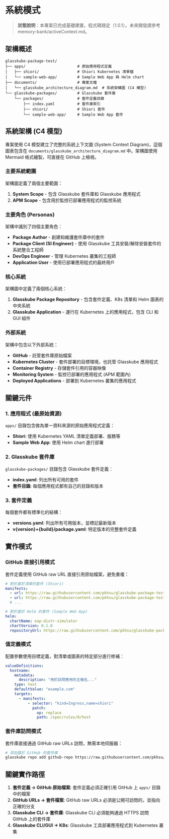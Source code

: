 # 系統模式

> **狀態說明**：本專案已完成基礎建置，程式碼穩定（1.0.1）。未來開發請參考 memory-bank/activeContext.md。

## 架構概述

```
glasskube-package-test/
├── apps/                       # 原始應用程式定義
│   ├── shiori/                 # Shiori Kubernetes 清單檔
│   └── sample-web-app/         # Sample Web App 與 Helm chart
├── documents/                  # 專案文檔
│   └── glasskube_architecture_diagram.md  # 系統架構圖 (C4 模型)
└── glasskube-packages/         # Glasskube 套件庫
    └── packages/               # 套件定義目錄
        ├── index.yaml          # 套件庫索引
        ├── shiori/             # Shiori 套件
        └── sample-web-app/     # Sample Web App 套件
```

## 系統架構 (C4 模型)

專案使用 C4 模型建立了完整的系統上下文圖 (System Context Diagram)，這個圖表包含在 `documents/glasskube_architecture_diagram.md` 中。架構圖使用 Mermaid 格式繪製，可直接在 GitHub 上檢視。

### 主要系統範圍

架構圖定義了兩個主要範圍：
1. **System Scope** - 包含 Glasskube 套件庫和 Glasskube 應用程式
2. **APM Scope** - 包含用於監控已部署應用程式的監控系統

### 主要角色 (Personas)

架構中識別了四個主要角色：
- **Package Author** - 創建和維護套件庫中的套件
- **Package Client (SI Engineer)** - 使用 Glasskube 工具安裝/解除安裝套件的系統整合工程師
- **DevOps Engineer** - 管理 Kubernetes 叢集的工程師
- **Application User** - 使用已部署應用程式的最終用戶

### 核心系統

架構圖中定義了兩個核心系統：
1. **Glasskube Package Repository** - 包含套件定義、K8s 清單和 Helm 圖表的中央系統
2. **Glasskube Application** - 運行在 Kubernetes 上的應用程式，包含 CLI 和 GUI 組件

### 外部系統

架構中包含以下外部系統：
- **GitHub** - 託管套件庫原始檔案
- **Kubernetes Cluster** - 套件部署的目標環境，也託管 Glasskube 應用程式
- **Container Registry** - 存儲套件引用的容器映像
- **Monitoring System** - 監控已部署的應用程式 (APM 範圍內)
- **Deployed Applications** - 部署到 Kubernetes 叢集的應用程式

## 關鍵元件

### 1. 應用程式 (最原始資源)
`apps/` 目錄包含做為單一資料來源的原始應用程式定義：
- **Shiori**: 使用 Kubernetes YAML 清單定義部署、服務等
- **Sample Web App**: 使用 Helm chart 進行部署

### 2. Glasskube 套件庫
`glasskube-packages/` 目錄包含 Glasskube 套件定義：
- **index.yaml**: 列出所有可用的套件
- **套件目錄**: 每個應用程式都有自己的目錄和版本

### 3. 套件定義
每個套件都有標準化的結構：
- **versions.yaml**: 列出所有可用版本，並標記最新版本
- **v{version}+{build}/package.yaml**: 特定版本的完整套件定義

## 實作模式

### GitHub 直接引用模式
套件定義使用 GitHub raw URL 直接引用原始檔案，避免重複：
```yaml
# 對於基於清單的套件 (Shiori)
manifests:
  - url: https://raw.githubusercontent.com/pkhsu/glasskube-package-test/main/apps/shiori/namespace.yaml
  - url: https://raw.githubusercontent.com/pkhsu/glasskube-package-test/main/apps/shiori/deployment.yaml
  # ...

# 對於基於 Helm 的套件 (Sample Web App)
helm:
  chartName: eap-distr-simulator
  chartVersion: 0.1.0
  repositoryUrl: https://raw.githubusercontent.com/pkhsu/glasskube-package-test/main/apps/sample-web-app/chart/
```

### 值定義模式
配置參數使用目標定義，對清單或圖表的特定部分進行修補：
```yaml
valueDefinitions:
  hostname:
    metadata:
      description: "用於訪問應用的主機名..."
    type: text
    defaultValue: "example.com"
    targets:
      - manifests:
          - selector: "kind=Ingress,name=shiori"
            patch:
              op: replace
              path: /spec/rules/0/host
```

### 套件庫訪問模式
套件庫直接通過 GitHub raw URLs 訪問，無需本地伺服器：
```bash
# 添加基於 GitHub 的套件庫
glasskube repo add github-repo https://raw.githubusercontent.com/pkhsu/glasskube-package-test/main/glasskube-packages/packages
```

## 關鍵實作路徑

1. **套件定義 → GitHub 原始檔案**: 套件定義必須正確引用 GitHub 上 `apps/` 目錄中的檔案
2. **GitHub URLs → 套件檔案**: GitHub raw URLs 必須是公開可訪問的，並指向正確的分支
3. **Glasskube CLI → 套件庫**: Glasskube CLI 必須能夠通過 HTTPS 訪問 GitHub 上的套件庫
4. **Glasskube CLI/GUI → K8s**: Glasskube 工具部署應用程式到 Kubernetes 叢集
